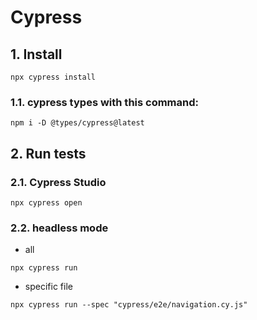 # Cypress

## 1. Install

```npx cypress install```

### 1.1. cypress types with this command: 

```npm i -D @types/cypress@latest```

## 2. Run tests

### 2.1. Cypress Studio

```npx cypress open```

### 2.2. headless mode 

- all

```npx cypress run```

- specific file

```npx cypress run --spec "cypress/e2e/navigation.cy.js"```